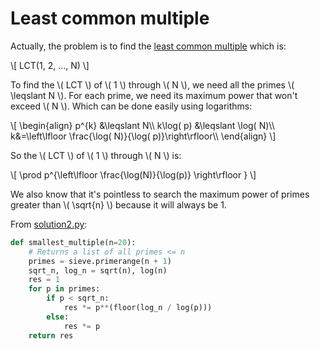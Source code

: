 # Least common multiple

Actually, the problem is to find
the [least common multiple](https://en.wikipedia.org/wiki/Least_common_multiple#Reduction_by_the_greatest_common_divisor)
which is:

\\[ LCT(1, 2, ..., N) \\]

To find the \\( LCT \\) of \\( 1 \\) through \\( N \\), we need all the primes
\\( \leqslant N \\). For each prime, we need its maximum power that won't exceed
\\( N \\). Which can be done easily using logarithms:

\\[ \begin{align} p^{k} &\leqslant N\\\\ k\log( p) &\leqslant \log( N)\\\\ k&=\left\lfloor \frac{\log( N)}{\log( p)}\right\rfloor\\\\ \end{align} \\]

So the \\( LCT \\) of \\( 1 \\) through \\( N \\) is:

\\[ \prod p^{\left\lfloor \frac{\log(N)}{\log(p)} \right\rfloor } \\]

We also know that it's pointless to search the maximum power of primes greater
than \\( \sqrt{n} \\) because it will always be 1.

From [solution2.py](https://github.com/TurtleSmoke/Project-Euler/blob/main/problems/problem_0005/solution2.py):

```python
def smallest_multiple(n=20):
    # Returns a list of all primes <= n
    primes = sieve.primerange(n + 1)
    sqrt_n, log_n = sqrt(n), log(n)
    res = 1
    for p in primes:
        if p < sqrt_n:
            res *= p**(floor(log_n / log(p)))
        else:
            res *= p
    return res
```
